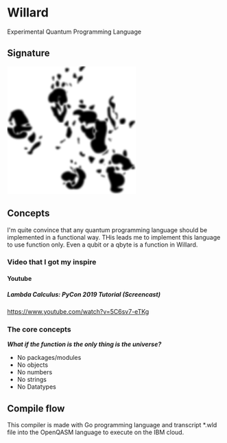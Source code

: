 # Willard
Experimental Quantum Programming Language

## Signature
![Signature of the cat F.D.C. Willard](sig.png)

## Concepts
I'm quite convince that any quantum programming language should be implemented in a functional way.
THis leads me to implement this language to use function only. Even a qubit or a qbyte is a function in Willard.

### Video that I got my inspire
#### Youtube 
##### Lambda Calculus: PyCon 2019 Tutorial (Screencast)
https://www.youtube.com/watch?v=5C6sv7-eTKg

### The core concepts
___What if the function is the only thing is the universe?___

- No packages/modules
- No objects
- No numbers
- No strings
- No Datatypes


## Compile flow
This compiler is made with Go programming language and transcript *.wld file into the OpenQASM language to execute on the IBM cloud.

